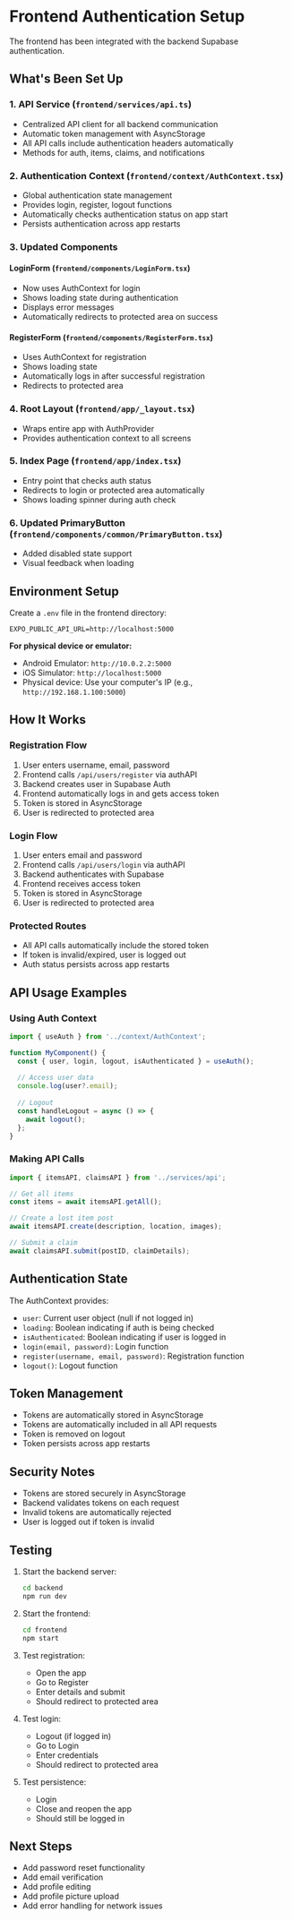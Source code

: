 # Frontend Authentication Setup

The frontend has been integrated with the backend Supabase authentication.

## What's Been Set Up

### 1. API Service (`frontend/services/api.ts`)
- Centralized API client for all backend communication
- Automatic token management with AsyncStorage
- All API calls include authentication headers automatically
- Methods for auth, items, claims, and notifications

### 2. Authentication Context (`frontend/context/AuthContext.tsx`)
- Global authentication state management
- Provides login, register, logout functions
- Automatically checks authentication status on app start
- Persists authentication across app restarts

### 3. Updated Components

#### LoginForm (`frontend/components/LoginForm.tsx`)
- Now uses AuthContext for login
- Shows loading state during authentication
- Displays error messages
- Automatically redirects to protected area on success

#### RegisterForm (`frontend/components/RegisterForm.tsx`)
- Uses AuthContext for registration
- Shows loading state
- Automatically logs in after successful registration
- Redirects to protected area

### 4. Root Layout (`frontend/app/_layout.tsx`)
- Wraps entire app with AuthProvider
- Provides authentication context to all screens

### 5. Index Page (`frontend/app/index.tsx`)
- Entry point that checks auth status
- Redirects to login or protected area automatically
- Shows loading spinner during auth check

### 6. Updated PrimaryButton (`frontend/components/common/PrimaryButton.tsx`)
- Added disabled state support
- Visual feedback when loading

## Environment Setup

Create a `.env` file in the frontend directory:

```env
EXPO_PUBLIC_API_URL=http://localhost:5000
```

**For physical device or emulator:**
- Android Emulator: `http://10.0.2.2:5000`
- iOS Simulator: `http://localhost:5000`
- Physical device: Use your computer's IP (e.g., `http://192.168.1.100:5000`)

## How It Works

### Registration Flow
1. User enters username, email, password
2. Frontend calls `/api/users/register` via authAPI
3. Backend creates user in Supabase Auth
4. Frontend automatically logs in and gets access token
5. Token is stored in AsyncStorage
6. User is redirected to protected area

### Login Flow
1. User enters email and password
2. Frontend calls `/api/users/login` via authAPI
3. Backend authenticates with Supabase
4. Frontend receives access token
5. Token is stored in AsyncStorage
6. User is redirected to protected area

### Protected Routes
- All API calls automatically include the stored token
- If token is invalid/expired, user is logged out
- Auth status persists across app restarts

## API Usage Examples

### Using Auth Context
```typescript
import { useAuth } from '../context/AuthContext';

function MyComponent() {
  const { user, login, logout, isAuthenticated } = useAuth();
  
  // Access user data
  console.log(user?.email);
  
  // Logout
  const handleLogout = async () => {
    await logout();
  };
}
```

### Making API Calls
```typescript
import { itemsAPI, claimsAPI } from '../services/api';

// Get all items
const items = await itemsAPI.getAll();

// Create a lost item post
await itemsAPI.create(description, location, images);

// Submit a claim
await claimsAPI.submit(postID, claimDetails);
```

## Authentication State

The AuthContext provides:
- `user`: Current user object (null if not logged in)
- `loading`: Boolean indicating if auth is being checked
- `isAuthenticated`: Boolean indicating if user is logged in
- `login(email, password)`: Login function
- `register(username, email, password)`: Registration function
- `logout()`: Logout function

## Token Management

- Tokens are automatically stored in AsyncStorage
- Tokens are automatically included in all API requests
- Token is removed on logout
- Token persists across app restarts

## Security Notes

- Tokens are stored securely in AsyncStorage
- Backend validates tokens on each request
- Invalid tokens are automatically rejected
- User is logged out if token is invalid

## Testing

1. Start the backend server:
   ```bash
   cd backend
   npm run dev
   ```

2. Start the frontend:
   ```bash
   cd frontend
   npm start
   ```

3. Test registration:
   - Open the app
   - Go to Register
   - Enter details and submit
   - Should redirect to protected area

4. Test login:
   - Logout (if logged in)
   - Go to Login
   - Enter credentials
   - Should redirect to protected area

5. Test persistence:
   - Login
   - Close and reopen the app
   - Should still be logged in

## Next Steps

- Add password reset functionality
- Add email verification
- Add profile editing
- Add profile picture upload
- Add error handling for network issues
